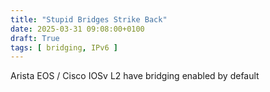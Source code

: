 ```yaml
---
title: "Stupid Bridges Strike Back"
date: 2025-03-31 09:08:00+0100
draft: True
tags: [ bridging, IPv6 ]
---
```

Arista EOS / Cisco IOSv L2 have bridging enabled by default
